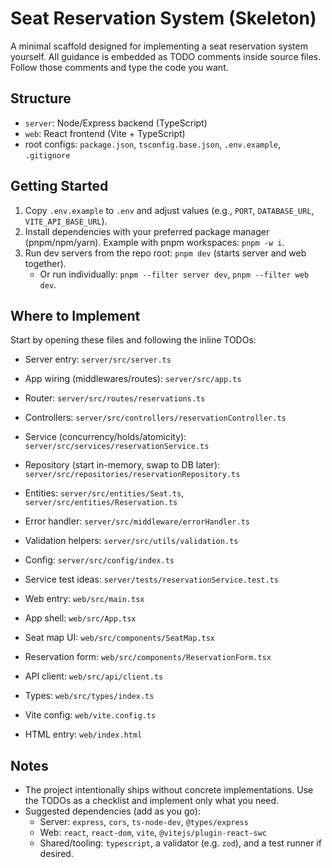 # Seat Reservation System (Skeleton)

A minimal scaffold designed for implementing a seat reservation system yourself. All guidance is embedded as TODO comments inside source files. Follow those comments and type the code you want.

## Structure
- `server`: Node/Express backend (TypeScript)
- `web`: React frontend (Vite + TypeScript)
- root configs: `package.json`, `tsconfig.base.json`, `.env.example`, `.gitignore`

## Getting Started
1) Copy `.env.example` to `.env` and adjust values (e.g., `PORT`, `DATABASE_URL`, `VITE_API_BASE_URL`).
2) Install dependencies with your preferred package manager (pnpm/npm/yarn). Example with pnpm workspaces: `pnpm -w i`.
3) Run dev servers from the repo root: `pnpm dev` (starts server and web together).
   - Or run individually: `pnpm --filter server dev`, `pnpm --filter web dev`.

## Where to Implement
Start by opening these files and following the inline TODOs:
- Server entry: `server/src/server.ts`
- App wiring (middlewares/routes): `server/src/app.ts`
- Router: `server/src/routes/reservations.ts`
- Controllers: `server/src/controllers/reservationController.ts`
- Service (concurrency/holds/atomicity): `server/src/services/reservationService.ts`
- Repository (start in-memory, swap to DB later): `server/src/repositories/reservationRepository.ts`
- Entities: `server/src/entities/Seat.ts`, `server/src/entities/Reservation.ts`
- Error handler: `server/src/middleware/errorHandler.ts`
- Validation helpers: `server/src/utils/validation.ts`
- Config: `server/src/config/index.ts`
- Service test ideas: `server/tests/reservationService.test.ts`

- Web entry: `web/src/main.tsx`
- App shell: `web/src/App.tsx`
- Seat map UI: `web/src/components/SeatMap.tsx`
- Reservation form: `web/src/components/ReservationForm.tsx`
- API client: `web/src/api/client.ts`
- Types: `web/src/types/index.ts`
- Vite config: `web/vite.config.ts`
- HTML entry: `web/index.html`

## Notes
- The project intentionally ships without concrete implementations. Use the TODOs as a checklist and implement only what you need.
- Suggested dependencies (add as you go):
  - Server: `express`, `cors`, `ts-node-dev`, `@types/express`
  - Web: `react`, `react-dom`, `vite`, `@vitejs/plugin-react-swc`
  - Shared/tooling: `typescript`, a validator (e.g. `zod`), and a test runner if desired.
